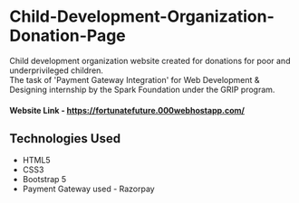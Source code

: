 # Child-Development-Organization-Donation-Page
Child development organization website created for donations for poor and underprivileged children.<br/> The task of 'Payment Gateway Integration' for Web Development & Designing internship by the Spark Foundation under the GRIP program.

#### Website Link - https://fortunatefuture.000webhostapp.com/

## Technologies Used
* HTML5
* CSS3
* Bootstrap 5 
* Payment Gateway used - Razorpay

